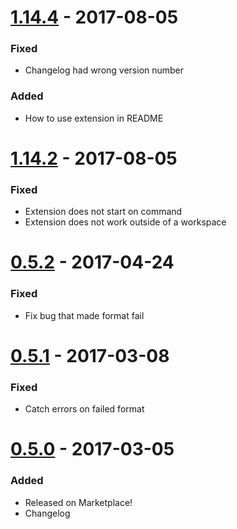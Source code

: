 # [1.14.4] - 2017-08-05
### Fixed
- Changelog had wrong version number
### Added
- How to use extension in README

# [1.14.2] - 2017-08-05
### Fixed
- Extension does not start on command
- Extension does not work outside of a workspace

# [0.5.2] - 2017-04-24
### Fixed
- Fix bug that made format fail

# [0.5.1] - 2017-03-08
### Fixed
- Catch errors on failed format

# [0.5.0] - 2017-03-05
### Added
- Released on Marketplace!
- Changelog

[1.14.4]: https://github.com/henriiik/vscode-perl/compare/1.14.2...1.14.4
[1.14.2]: https://github.com/henriiik/vscode-perl/compare/0.5.2...1.14.2
[0.5.2]: https://github.com/henriiik/vscode-perl/compare/0.5.1...0.5.2
[0.5.1]: https://github.com/henriiik/vscode-perl/compare/0.5.0...0.5.1
[0.5.0]: https://github.com/henriiik/vscode-perl/
